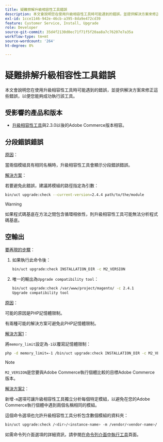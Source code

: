 ```yaml
---
title: 疑難排解升級相容性工具錯誤
description: 本文會說明您在使用升級相容性工具時可能遇到的錯誤，並提供解決方案來修正這些錯誤，以便您能夠成功執行該工具。
exl-id: 1cce1146-942e-46cb-a395-8da9e472cd39
feature: Customer Service, Install, Upgrade
role: Developer
source-git-commit: 35d4f2130d0ec71f71f5f20aa8a7c76207e7a35a
workflow-type: tm+mt
source-wordcount: '264'
ht-degree: 0%

---
```


# 疑難排解升級相容性工具錯誤

本文會說明您在使用升級相容性工具時可能遇到的錯誤，並提供解決方案來修正這些錯誤，以便您能夠成功執行該工具。

## 受影響的產品和版本

* [升級相容性工具](https://experienceleague.adobe.com/docs/commerce-operations/upgrade-guide/upgrade-compatibility-tool/overview.html)與2.3.0以後的Adobe Commerce版本相容。

## 分段錯誤錯誤

<u>原因</u>：

當兩個模組具有相同名稱時，升級相容性工具會顯示分段錯誤錯誤。

<u>解決方案</u>：

若要避免此錯誤，建議將模組的路徑指定為引數：

```bash
bin/uct upgrade:check --current-version=2.4.4 path/to/the/module
```

>[!WARNING]
>
> 如果程式碼基底在方法之間包含循環相依性，則升級相容性工具可能無法分析程式碼基底。

## 空輸出

<u>要再現的步驟</u>：

1. 如果執行此命令後：

   ```bash
   bin/uct upgrade:check INSTALLATION_DIR -c M2_VERSION
   ```

1. 唯一的輸出為`Upgrade compatibility tool`：

   ```bash
   bin/uct upgrade:check /var/www/project/magento/ -c 2.4.1
   Upgrade compatibility tool
   ```

<u>原因</u>：

可能的原因是PHP記憶體限制。

有兩種可能的解決方案可避免此PHP記憶體限制。

<u>解決方案1</u>：

將`memory_limit`設定為`-1`以覆寫記憶體限制：

```bash
php -d memory_limit=-1 /bin/uct upgrade:check INSTALLATION_DIR -c M2_VERSION
```

>[!NOTE]
>
> `M2_VERSION`是您要與Adobe Commerce執行個體比較的目標Adobe Commerce版本。

<u>解決方案2</u>：

新增`-m`選項可讓升級相容性工具獨立分析每個特定模組，以避免在您的Adobe Commerce執行個體中遇到兩個名稱相同的模組。

這個命令選項也允許升級相容性工具分析包含數個模組的資料夾：

```bash
bin/uct upgrade:check /<dir>/<instance-name> -m /vendor/<vendor-name>/
```

如需命令列介面選項的詳細資訊，請參閱[在命令列介面中執行工具](https://experienceleague.adobe.com/docs/commerce-operations/upgrade-guide/upgrade-compatibility-tool/use-upgrade-compatibility-tool/run.html)頁面。
